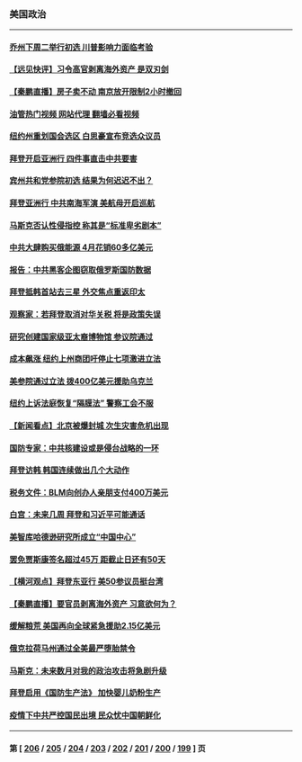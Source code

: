 ### 美国政治
---
#### [乔州下周二举行初选 川普影响力面临考验](../../pages/ncid1078159/n13741800.md?05210845) 
#### [【远见快评】习令高官剥离海外资产 是双刃剑](../../pages/ncid1078159/n13741866.md?05210845) 
#### [【秦鹏直播】房子卖不动 南京放开限制2小时撤回](../../pages/ncid1078159/n13741862.md?05210845) 
#### [油管热门视频 网站代理 翻墙必看视频](http://209.222.30.114:81/youtube.html?05210845)
#### [纽约州重划国会选区 白思豪宣布竞选众议员](../../pages/ncid1078159/n13741789.md?05210845) 
#### [拜登开启亚洲行 四件事直击中共要害](../../pages/ncid1078159/n13741755.md?05210845) 
#### [宾州共和党参院初选 结果为何迟迟不出？](../../pages/ncid1078159/n13741696.md?05210845) 
#### [拜登亚洲行 中共南海军演 美航母开启巡航](../../pages/ncid1078159/n13741761.md?05210845) 
#### [马斯克否认性侵指控 称其是“标准卑劣剧本”](../../pages/ncid1078159/n13741699.md?05210845) 
#### [中共大肆购买俄能源 4月花销60多亿美元](../../pages/ncid1078159/n13741698.md?05210845) 
#### [报告：中共黑客企图窃取俄罗斯国防数据](../../pages/ncid1078159/n13741568.md?05210845) 
#### [拜登抵韩首站去三星 外交焦点重返印太](../../pages/ncid1078159/n13741591.md?05210845) 
#### [观察家：若拜登取消对华关税 将是政策失误](../../pages/ncid1078159/n13741274.md?05210845) 
#### [研究创建国家级亚太裔博物馆 参议院通过](../../pages/ncid1078159/n13741348.md?05210845) 
#### [成本飙涨 纽约上州商团吁停止七项激进立法](../../pages/ncid1078159/n13741314.md?05210845) 
#### [美参院通过立法 拨400亿美元援助乌克兰](../../pages/ncid1078159/n13741222.md?05210845) 
#### [纽约上诉法庭恢复“隔膜法” 警察工会不服](../../pages/ncid1078159/n13741334.md?05210845) 
#### [【新闻看点】北京被爆封城 次生灾害危机出现](../../pages/ncid1078159/n13741098.md?05210845) 
#### [国防专家：中共核建设或是侵台战略的一环](../../pages/ncid1078159/n13741297.md?05210845) 
#### [拜登访韩 韩国连续做出几个大动作](../../pages/ncid1078159/n13741304.md?05210845) 
#### [税务文件：BLM向创办人亲朋支付400万美元](../../pages/ncid1078159/n13741108.md?05210845) 
#### [白宫：未来几周 拜登和习近平可能通话](../../pages/ncid1078159/n13741150.md?05210845) 
#### [美智库哈德逊研究所成立“中国中心”](../../pages/ncid1078159/n13741159.md?05210845) 
#### [罢免贾斯康签名超过45万 距截止日还有50天](../../pages/ncid1078159/n13741148.md?05210845) 
#### [【横河观点】拜登东亚行 美50参议员挺台湾](../../pages/ncid1078159/n13741104.md?05210845) 
#### [【秦鹏直播】要官员剥离海外资产 习意欲何为？](../../pages/ncid1078159/n13741091.md?05210845) 
#### [缓解粮荒 美国再向全球紧急援助2.15亿美元](../../pages/ncid1078159/n13741078.md?05210845) 
#### [俄克拉荷马州通过全美最严堕胎禁令](../../pages/ncid1078159/n13741074.md?05210845) 
#### [马斯克：未来数月对我的政治攻击将急剧升级](../../pages/ncid1078159/n13740174.md?05210845) 
#### [拜登启用《国防生产法》 加快婴儿奶粉生产](../../pages/ncid1078159/n13740929.md?05210845) 
#### [疫情下中共严控国民出境 民众忧中国朝鲜化](../../pages/ncid1078159/n13740920.md?05210845) 

---
#### 第 [ [206](./206.md?05210845) / [205](./205.md?05210845) / [204](./204.md?05210845) / [203](./203.md?05210845) / [202](./202.md?05210845) / [201](./201.md?05210845) / [200](./200.md?05210845) / [199](./199.md?05210845) ] 页
